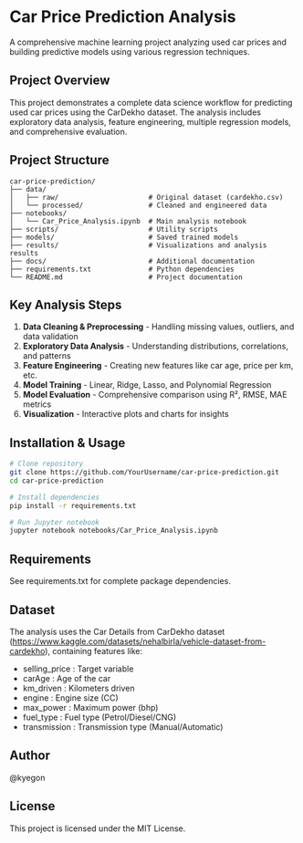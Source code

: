 # Car Price Prediction Analysis

A comprehensive machine learning project analyzing used car prices and building predictive models using various regression techniques.

## Project Overview

This project demonstrates a complete data science workflow for predicting used car prices using the CarDekho dataset. The analysis includes exploratory data analysis, feature engineering, multiple regression models, and comprehensive evaluation.


## Project Structure

```
car-price-prediction/
├── data/
│   ├── raw/                      # Original dataset (cardekho.csv)
│   └── processed/                # Cleaned and engineered data
├── notebooks/
│   └── Car_Price_Analysis.ipynb  # Main analysis notebook
├── scripts/                      # Utility scripts
├── models/                       # Saved trained models
├── results/                      # Visualizations and analysis results
├── docs/                         # Additional documentation
├── requirements.txt              # Python dependencies
└── README.md                     # Project documentation

```
## Key Analysis Steps

1. **Data Cleaning & Preprocessing** - Handling missing values, outliers, and data validation
2. **Exploratory Data Analysis** - Understanding distributions, correlations, and patterns
3. **Feature Engineering** - Creating new features like car age, price per km, etc.
4. **Model Training** - Linear, Ridge, Lasso, and Polynomial Regression
5. **Model Evaluation** - Comprehensive comparison using R², RMSE, MAE metrics
6. **Visualization** - Interactive plots and charts for insights

## Installation & Usage

```bash
# Clone repository
git clone https://github.com/YourUsername/car-price-prediction.git
cd car-price-prediction

# Install dependencies
pip install -r requirements.txt

# Run Jupyter notebook
jupyter notebook notebooks/Car_Price_Analysis.ipynb
```

## Requirements
See requirements.txt for complete package dependencies.

## Dataset
The analysis uses the Car Details from CarDekho dataset (https://www.kaggle.com/datasets/nehalbirla/vehicle-dataset-from-cardekho), containing features like:

- selling_price : Target variable
- carAge : Age of the car
- km_driven : Kilometers driven
- engine : Engine size (CC)
- max_power : Maximum power (bhp)
- fuel_type : Fuel type (Petrol/Diesel/CNG)
- transmission : Transmission type (Manual/Automatic)
  
## Author
@kyegon

## License
This project is licensed under the MIT License.
